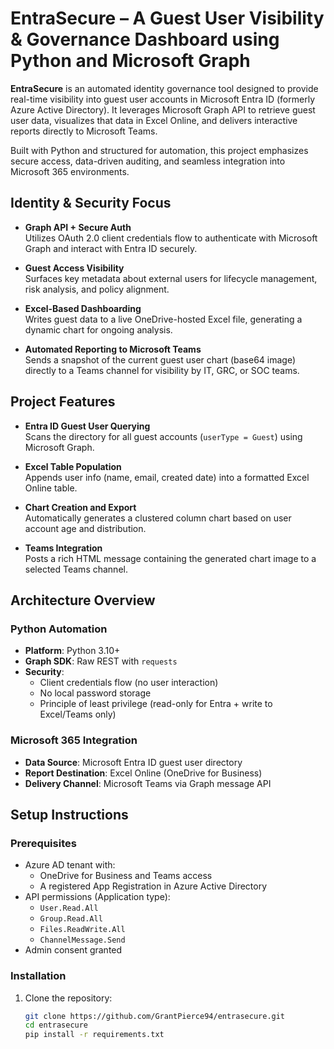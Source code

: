 # EntraSecure – A Guest User Visibility & Governance Dashboard using Python and Microsoft Graph

**EntraSecure** is an automated identity governance tool designed to provide real-time visibility into guest user accounts in Microsoft Entra ID (formerly Azure Active Directory). It leverages Microsoft Graph API to retrieve guest user data, visualizes that data in Excel Online, and delivers interactive reports directly to Microsoft Teams.

Built with Python and structured for automation, this project emphasizes secure access, data-driven auditing, and seamless integration into Microsoft 365 environments.

## Identity & Security Focus

- **Graph API + Secure Auth**  
  Utilizes OAuth 2.0 client credentials flow to authenticate with Microsoft Graph and interact with Entra ID securely.

- **Guest Access Visibility**  
  Surfaces key metadata about external users for lifecycle management, risk analysis, and policy alignment.

- **Excel-Based Dashboarding**  
  Writes guest data to a live OneDrive-hosted Excel file, generating a dynamic chart for ongoing analysis.

- **Automated Reporting to Microsoft Teams**  
  Sends a snapshot of the current guest user chart (base64 image) directly to a Teams channel for visibility by IT, GRC, or SOC teams.

## Project Features

- **Entra ID Guest User Querying**  
  Scans the directory for all guest accounts (`userType = Guest`) using Microsoft Graph.

- **Excel Table Population**  
  Appends user info (name, email, created date) into a formatted Excel Online table.

- **Chart Creation and Export**  
  Automatically generates a clustered column chart based on user account age and distribution.

- **Teams Integration**  
  Posts a rich HTML message containing the generated chart image to a selected Teams channel.

## Architecture Overview

### Python Automation

- **Platform**: Python 3.10+  
- **Graph SDK**: Raw REST with `requests`  
- **Security**:
  - Client credentials flow (no user interaction)
  - No local password storage
  - Principle of least privilege (read-only for Entra + write to Excel/Teams only)

### Microsoft 365 Integration

- **Data Source**: Microsoft Entra ID guest user directory  
- **Report Destination**: Excel Online (OneDrive for Business)  
- **Delivery Channel**: Microsoft Teams via Graph message API

## Setup Instructions

### Prerequisites

- Azure AD tenant with:
  - OneDrive for Business and Teams access
  - A registered App Registration in Azure Active Directory
- API permissions (Application type):
  - `User.Read.All`
  - `Group.Read.All`
  - `Files.ReadWrite.All`
  - `ChannelMessage.Send`
- Admin consent granted

### Installation

1. Clone the repository:
   ```bash
   git clone https://github.com/GrantPierce94/entrasecure.git
   cd entrasecure
   pip install -r requirements.txt
